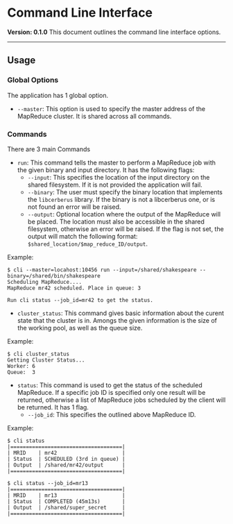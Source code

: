 Command Line Interface
======================

**Version: 0.1.0**
This document outlines the command line interface options.

---

## Usage

### Global Options

The application has 1 global option.

* `--master`: This option is used to specify the master address of the
  MapReduce cluster. It is shared across all commands.

### Commands

There are 3 main Commands

* `run`: This command tells the master to perform a MapReduce job with the
  given binary and input directory. It has the following flags:
  * `--input`: This specifies the location of the input directory on the
    shared filesystem. If it is not provided the application will fail.
  * `--binary`: The user must specify the binary location that implements the
    `libcerberus` library. If the binary is not a libcerberus one, or is not
    found an error will be raised.
  * `--output`: Optional location where the output of the MapReduce will be
    placed. The location must also be accessible in the shared filesystem,
    otherwise an error will be raised. If the flag is not set, the output
    will match the following format: `$shared_location/$map_reduce_ID/output`.

Example:
```
$ cli --master=locahost:10456 run --input=/shared/shakespeare --binary=/shared/bin/shakespeare
Scheduling MapReduce....
MapReduce mr42 scheduled. Place in queue: 3

Run cli status --job_id=mr42 to get the status.
```

* `cluster_status`: This command gives basic information about the curent
  state that the cluster is in. Amongs the given information is the size of
  the working pool, as well as the queue size.

Example:
```
$ cli cluster_status
Getting Cluster Status...
Worker: 6
Queue:  3
```

* `status`: This command is used to get the status of the scheduled MapReduce.
  If a specific job ID is specified only one result will be returned,
  otherwise a list of MapReduce jobs scheduled by the client will be returned.
  It has 1 flag.
  * `--job_id`: This specifies the outlined above MapReduce ID.

Example:
```
$ cli status
|====================================|
| MRID    | mr42                     |
| Status  | SCHEDULED (3rd in queue) |
| Output  | /shared/mr42/output      |
|====================================|

$ cli status --job_id=mr13
|====================================|
| MRID    | mr13                     |
| Status  | COMPLETED (45m13s)       |
| Output  | /shared/super_secret     |
|====================================|
```
